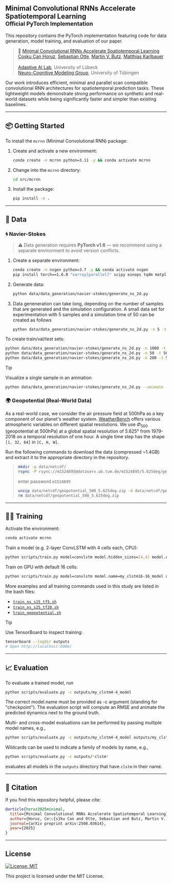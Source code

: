## Minimal Convolutional RNNs Accelerate Spatiotemporal Learning<br><sub>Official PyTorch Implementation</sub>

This repository contains the PyTorch implementation featuring code for data generation, model training, and evaluation of our paper.
> 📄 [Minimal Convolutional RNNs Accelerate Spatiotemporal Learning](https://arxiv.org/abs/2508.03614)<br>
> [Coşku Can Horuz](https://www.linkedin.com/in/cosku-horuz/), [Sebastian Otte](https://www.linkedin.com/in/sebastian-otte/), [Martin V. Butz](https://www.linkedin.com/in/martin-butz-85b971150/), [Matthias Karlbauer](https://www.linkedin.com/in/matthias-karlbauer/)\
> <br> [Adaptive AI Lab](https://adaptiveailab.github.io/), University of Lübeck
> <br> [Neuro-Cognitive Modeling Group](https://uni-tuebingen.de/fakultaeten/mathematisch-naturwissenschaftliche-fakultaet/fachbereiche/informatik/lehrstuehle/cognitive-modeling/), University of Tübingen<br>

Our work introduces efficient, minimal and parallel scan compatible convolutional RNN architectures for spatiotemporal prediction tasks. These lightweight models demonstrate strong performance on synthetic and real-world datasets while being significantly faster and simpler than existing baselines.

---

## 📦 Getting Started

To install the `mcrnn` (Minimal Convolutional RNN) package:

1. Create and activate a new environment:

   ```bash
   conda create -n mcrnn python=3.11 -y && conda activate mcrnn
   ```
2. Change into the `mcrnn` directory:

   ```bash
   cd src/mcrnn
   ```
3. Install the package:

   ```bash
   pip install -e .
   ```

---

## 📁 Data

### 🌀 Navier-Stokes

> ⚠️ Data generation requires **PyTorch v1.6** — we recommend using a separate environment to avoid version conflicts.

1. Create a separate environment:

   ```bash
   conda create -n nsgen python=3.7 -y && conda activate nsgen
   pip install torch==1.6.0 "xarray[parallel]" scipy einops tqdm matplotlib
   ```
2. Generate data:

   ```bash
   python data/data_generation/navier-stokes/generate_ns_2d.py
   ```
3. Data geneneration can take long, depending on the number of samples that are generated and the simulation configuration. A small data set for experimentation with 5 samples and a simulation time of 50 can be created as follows

   ```bash
   python data/data_generation/navier-stokes/generate_ns_2d.py -n 5 -t 50 -b 1
   ```

To create train/val/test sets:

```bash
python data/data_generation/navier-stokes/generate_ns_2d.py -n 1000 -t 50  # train
python data/data_generation/navier-stokes/generate_ns_2d.py -n 50 -t 50    # val
python data/data_generation/navier-stokes/generate_ns_2d.py -n 200 -t 51   # test
```

> [!TIP]
Visualize a single sample in an animation

```bash
python data/data_generation/navier-stokes/generate_ns_2d.py --animate -n 1 -b 1 -r 32
```

### 🌍 Geopotential (Real-World Data)

As a real-world case, we consider the air pressure field at 500hPa as a key component of our planet's weather system. [WeatherBench](https://github.com/pangeo-data/WeatherBench) offers various atmospheric variables on different spatial resolutions. We use $`\Phi_{500}`$ (geopotential at 500hPa) at a global spatial resolution of 5.625° from 1979-2018 on a temporal resolution of one hour. A single time step has the shape `[1, 32, 64]` in `[C, H, W]`.

Run the following commands to download the data (compressed ~1.4GB) and extract it to the appropriate directory in the repository.

> ```bash
> mkdir -p data/netcdf/
> rsync -P rsync://m1524895@dataserv.ub.tum.de/m1524895/5.625deg/geopotential_500/geopotential_500_5.625deg.zip data/netcdf/geopotential_500_5.625deg.zip
> ```
> enter password `m1524895`
> ```bash
> unzip data/netcdf/geopotential_500_5.625deg.zip -d data/netcdf/geopotential_500_5.625deg
> rm data/netcdf/geopotential_500_5.625deg.zip
> ```

---

## 🏋️‍♀️ Training

Activate the environment:

```bash
conda activate mcrnn
```

Train a model (e.g. 2-layer ConvLSTM with 4 cells each, CPU):

```bash
python scripts/train.py model=convlstm model.hidden_sizes=[4,4] model.name=my_clstm4-4_model data=navier-stokes device="cpu"
```

Train on GPU with default 16 cells:

```bash
python scripts/train.py model=convlstm model.name=my_clstm16-16_model data=navier-stokes device=cuda:0
```

More examples and all training commands used in this study are listed in the bash files:

* [`train_ns_s15_tf5.sh`](src/mcrnn/train_ns_s15_tf5.sh)
* [`train_ns_s25_tf20.sh`](src/mcrnn/train_ns_s25_tf20.sh)
* [`train_geopotential.sh`](src/mcrnn/train_geopotential.sh)

> [!TIP]
Use TensorBoard to inspect training:

```bash
tensorboard --logdir outputs
# Open http://localhost:6006/
```

---

## 📈 Evaluation

To evaluate a trained model, run

```bash
python scripts/evaluate.py -c outputs/my_clstm4-4_model
```

The correct model.name must be provided as -c argument (standing for "checkpoint"). The evaluation script will compute an RMSE and animate the predicted dynamics next to the ground truth.

Multi- and cross-model evaluations can be performed by passing multiple model names, e.g.,

```bash
python scripts/evaluate.py -c outputs/my_clstm4-4_model outputs/my_clstm16-16_model
```

Wildcards can be used to indicate a family of models by name, e.g.,

```bash
python scripts/evaluate.py -c outputs/*clstm*
```
evaluates all models in the `outputs` directory that have `clstm` in their name.

---

## 📖 Citation

If you find this repository helpful, please cite:

```bibtex
@article{horuz2025minimal,
  title={Minimal Convolutional RNNs Accelerate Spatiotemporal Learning},
  author={Horuz, Co\c{s}ku Can and Otte, Sebastian and Butz, Martin V. and Karlbauer, Matthias},
  journal={arXiv preprint arXiv:2508.03614},
  year={2025}
}
```
---
## License

[![License: MIT](https://img.shields.io/badge/License-MIT-yellow.svg)](LICENSE)

This project is licensed under the MIT License.
